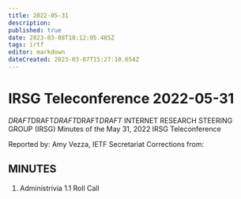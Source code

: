 ```yaml
---
title: 2022-05-31
description: 
published: true
date: 2023-03-08T18:12:05.485Z
tags: irtf
editor: markdown
dateCreated: 2023-03-07T15:27:10.654Z
---
```


# IRSG Teleconference 2022-05-31

*DRAFT*DRAFT*DRAFT*DRAFT*DRAFT*
INTERNET RESEARCH STEERING GROUP (IRSG)
Minutes of the May 31, 2022 IRSG Teleconference

Reported by: Amy Vezza, IETF Secretariat
Corrections from: 

MINUTES
---------------------------------

1. Administrivia
1.1 Roll Call
